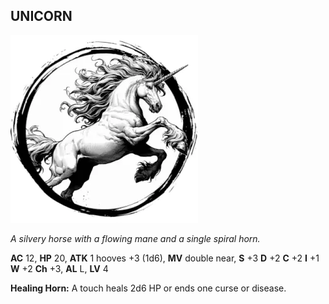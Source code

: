 ## UNICORN

![](images/unicorn.webp)

_A silvery horse with a flowing mane and a single spiral horn._

**AC** 12, **HP** 20, **ATK** 1 hooves +3 (1d6), **MV** double near, **S** +3 **D** +2 **C** +2 **I** +1 **W** +2 **Ch** +3, **AL** L, **LV** 4

**Healing Horn:** A touch heals 2d6 HP or ends one curse or disease.

